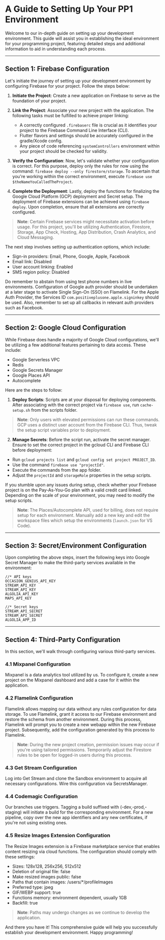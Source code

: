 # A Guide to Setting Up Your PP1 Environment

Welcome to our in-depth guide on setting up your development environment. This guide will assist you in establishing the ideal environment for your programming project, featuring detailed steps and additional information to aid in understanding each process. 

---

## Section 1: Firebase Configuration 

Let's initiate the journey of setting up your development environment by configuring Firebase for your project. Follow the steps below:

1. **Initiate the Project**: Create a new application on Firebase to serve as the foundation of your project.

2. **Link the Project**: Associate your new project with the application. The following tasks must be fulfilled to achieve proper linking:

    - A correctly configured `.firebaserc` file is crucial as it identifies your project to the Firebase Command Line Interface (CLI).
    - Flutter flavors and settings should be accurately configured in the gradle/Xcode config.
    - Any piece of code referencing `systemControllers` environment within your project should be checked for validity.

3. **Verify the Configuration**: Now, let's validate whether your configuration is correct. For this purpose, deploy only the rules for now using the command: `firebase deploy --only firestore/storage`. To ascertain that you're working within the correct environment, execute `firebase use $theNameYouCalledTheProject`.

4. **Complete the Deployment**: Lastly, deploy the functions for finalizing the Google Cloud Platform (GCP) deployment and Secret setup. The deployment of Firebase extensions can be achieved using `firebase deploy`. Upon completion, ensure that all extensions are correctly configured.

> **Note**: Certain Firebase services might necessitate activation before usage. For this project, you'll be utilizing Authentication, Firestore, Storage, App Check, Hosting, App Distribution, Crash Analytics, and Cloud Messaging.

The next step involves setting up authentication options, which include:

- Sign-in providers: Email, Phone, Google, Apple, Facebook
- Email link: Disabled
- User account linking: Enabled
- SMS region policy: Disabled

Do remember to abstain from using test phone numbers in live environments. Configuration of Google auth provider should be undertaken at a later stage to activate Single Sign-On (SSO) on Flamelink. For the Apple Auth Provider, the Services ID `com.positiveplusone.apple.signinkey` should be used. Also, remember to set up all callbacks in relevant auth providers such as Facebook.

---

## Section 2: Google Cloud Configuration 

While Firebase does handle a majority of Google Cloud configurations, we'll be utilizing a few additional features pertaining to data access. These include:

- Google Serverless VPC
- Redis
- Google Secrets Manager
- Google Places API
- Autocomplete

Here are the steps to follow:

1. **Deploy Scripts**: Scripts are at your disposal for deploying components. After associating with the correct project via `firebase use`, run `cache-setup.sh` from the scripts folder.

> **Note**: Only users with elevated permissions can run these commands. GCP uses a distinct user account from the Firebase CLI. Thus, tweak the setup script variables prior to deployment.

2. **Manage Secrets**: Before the script run, activate the secret manager. Ensure to set the correct project in the gcloud CLI and Firebase CLI before deployment:

- Run `gcloud projects list` and `gcloud config set project PROJECT_ID`.
- Use the command `firebase use "projectId"`.
- Execute the commands from the app folder.
- Adjust the `projectId` and `storageRole` properties in the setup scripts.

If you stumble upon any issues during setup, check whether your Firebase project is on the Pay-As-You-Go plan with a valid credit card linked. Depending on the scale of your environment, you may need to modify the setup scripts.

> **Note**: The Places/Autocomplete API, used for billing, does not require setup for each environment. Manually add a new key and edit the workspace files which setup the environments (`launch.json` for VS Code).

---

## Section 3: Secret/Environment Configuration 

Upon completing the above steps, insert the following keys into Google Secret Manager to make the third-party services available in the environment:

```
//* API keys
OCCASION_GENIUS_API_KEY
STREAM_API_KEY
STREAM_API_KEY
ALGOLIA_API_KEY
MAPS_API_KEY

//* Secret keys
STREAM_API_SECRET
STREAM_API_SECRET
ALGOLIA_APP_ID
```


---

## Section 4: Third-Party Configuration 

In this section, we'll walk through configuring various third-party services.

### 4.1 Mixpanel Configuration

Mixpanel is a data analytics tool utilized by us. To configure it, create a new project on the Mixpanel dashboard and add a case for it within the application.

### 4.2 Flamelink Configuration

Flamelink allows mapping our data without any rules configuration for data storage. To use Flamelink, grant it access to our Firebase environment and restore the schema from another environment. During this process, Flamelink will prompt you to create a new webapp within the new Firebase project. Subsequently, add the configuration generated by this process to Flamelink.

> **Note**: During the new project creation, permission issues may occur if you're using tailored permissions. Temporarily adjust the Firestore rules to be open for logged-in users during this process.

### 4.3 Get Stream Configuration

Log into Get Stream and clone the Sandbox environment to acquire all necessary configurations. Wire this configuration via SecretsManager.

### 4.4 Codemagic Configuration

Our branches use triggers. Tagging a build suffixed with (-dev,-prod,-staging) will initiate a build for the corresponding environment. For a new pipeline, copy over the new app identifiers and any new certificates, if you're not using existing ones.

### 4.5 Resize Images Extension Configuration

The Resize Images extension is a Firebase marketplace service that enables content resizing via cloud functions. The configuration should comply with these settings:

- Sizes: 128x128, 256x256, 512x512
- Deletion of original file: false
- Make resized images public: false
- Paths that contain images: /users/*/profileImages
- Preferred type: jpeg
- GIF/WEBP support: true
- Functions memory: environment dependent, usually 1GB
- Backfill: true

> **Note**: Paths may undergo changes as we continue to develop the application.

And there you have it! This comprehensive guide will help you successfully establish your development environment. Happy programming!
